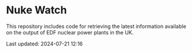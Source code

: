 # Nuke Watch

This repository includes code for retrieving the latest information available on the output of EDF nuclear power plants in the UK.

Last updated: 2024-07-21 12:16